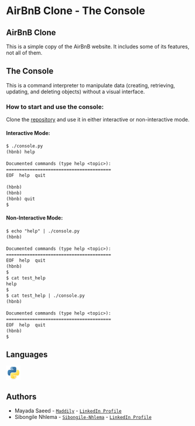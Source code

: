 # AirBnB Clone - The Console

## AirBnB Clone

This is a simple copy of the AirBnB website. It includes some of its features,
not all of them.

## The Console

This is a command interpreter to manipulate data (creating, retrieving, updating,
and deleting objects) without a visual interface.

### How to start and use the console:

Clone the <a href="https://github.com/Maddily/AirBnB_clone" target="_blank">repository</a>
and use it in either interactive or non-interactive mode.

#### Interactive Mode:

```
$ ./console.py
(hbnb) help

Documented commands (type help <topic>):
========================================
EOF  help  quit

(hbnb) 
(hbnb) 
(hbnb) quit
$
```
#### Non-Interactive Mode:

```
$ echo "help" | ./console.py
(hbnb)

Documented commands (type help <topic>):
========================================
EOF  help  quit
(hbnb) 
$
$ cat test_help
help
$
$ cat test_help | ./console.py
(hbnb)

Documented commands (type help <topic>):
========================================
EOF  help  quit
(hbnb) 
$
```
## Languages

<a href="https://www.python.org/" target="_blank"><img src="https://raw.githubusercontent.com/devicons/devicon/master/icons/python/python-original.svg" alt="Python Icon" width="40" height="40"/></a>

## Authors

- Mayada Saeed - [`Maddily`](https://github.com/Maddily) - [`LinkedIn Profile`](https://www.linkedin.com/in/mayadase/)
- Sibongile Nhlema - [`Sibongile-Nhlema`](https://github.com/Sibongile-Nhlema) - [`LinkedIn Profile`](https://www.linkedin.com/in/sibongile-nhlema/)
